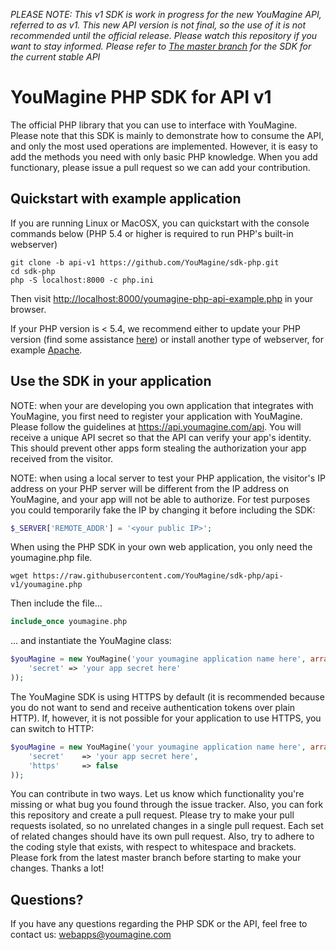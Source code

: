 *PLEASE NOTE: This v1 SDK is work in progress for the new YouMagine API, referred
to as v1. This new API version is not final, so the use of it is not recommended
until the official release. Please watch this repository if you want to stay
informed. Please refer to
[The master branch](https://github.com/YouMagine/sdk-php) for the SDK for the
current stable API*

# YouMagine PHP SDK for API v1

The official PHP library that you can use to interface with YouMagine. Please
note that this SDK is mainly to demonstrate how to consume the API, and only
the most used operations are implemented. However, it is easy to add the methods
you need with only basic PHP knowledge. When you add functionary, please issue
a pull request so we can add your contribution.

## Quickstart with example application

If you are running Linux or MacOSX, you can quickstart with the console commands
below (PHP 5.4 or higher is required to run PHP's built-in webserver)


```
git clone -b api-v1 https://github.com/YouMagine/sdk-php.git
cd sdk-php
php -S localhost:8000 -c php.ini
```

Then visit [http://localhost:8000/youmagine-php-api-example.php](1) in your
browser.

If your PHP version is < 5.4, we recommend either to update your PHP version
(find some assistance [here](2)) or install another type of webserver, for
example [Apache](3).

[1]: http://localhost:8000/youmagine-php-api-example.php
[2]: http://php.net/manual/en/install.php
[3]: https://www.apachefriends.org/index.html

## Use the SDK in your application

NOTE: when your are developing you own application that
integrates with YouMagine, you first need to register your application with
YouMagine. Please follow the guidelines at https://api.youmagine.com/api. You
will receive a unique API secret so that the API can verify your app's identity.
This should prevent other apps form stealing the authorization your app received
from the visitor.

NOTE: when using a local server to test your PHP application, the visitor's IP
address on your PHP server will be different from the IP address on YouMagine,
and your app will not be able to authorize. For test purposes you could
temporarily fake the IP by changing it before including the SDK:

```php
$_SERVER['REMOTE_ADDR'] = '<your public IP>';
```

When using the PHP SDK in your own web application, you only need the
youmagine.php file.

```
wget https://raw.githubusercontent.com/YouMagine/sdk-php/api-v1/youmagine.php
```

Then include the file...

``` php
include_once youmagine.php
```

... and instantiate the YouMagine class:

```php
$youMagine = new YouMagine('your youmagine application name here', array(
    'secret' => 'your app secret here'
));
```

The YouMagine SDK is using HTTPS by default (it is recommended because you do
not want to send and receive authentication tokens over plain HTTP). If,
however, it is not possible for your application to use HTTPS, you can switch to
HTTP:

```php
$youMagine = new YouMagine('your youmagine application name here', array(
    'secret'    => 'your app secret here',
    'https'     => false
));
```

You can contribute in two ways. Let us know which functionality you're missing
or what bug you found through the issue tracker. Also, you can fork this
repository and create a pull request. Please try to make your pull requests
isolated, so no unrelated changes in a single pull request. Each set of related
changes should have its own pull request. Also, try to adhere to the coding
style that exists, with respect to whitespace and brackets. Please fork from the
latest master branch before starting to make your changes. Thanks a lot!
## Questions?

If you have any questions regarding the PHP SDK or the API, feel free to contact
us: webapps@youmagine.com

